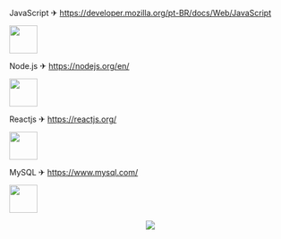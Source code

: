 JavaScript ✈ https://developer.mozilla.org/pt-BR/docs/Web/JavaScript
<tr align="left"><img src="https://github.com/adennyfernandesphp/imagens/blob/master/Logo/javascript.png" width="50" height="50"/></tr>

Node.js ✈ https://nodejs.org/en/
<tr align="left"><img src="https://github.com/adennyfernandesphp/imagens/blob/master/Logo/nodejs.png" width="50" height="50"/></tr>

Reactjs ✈ https://reactjs.org/
<tr align="left"><img src="https://github.com/adennyfernandesphp/imagens/blob/master/Logo/reactjs.png" width="50" height="50"/></tr>

MySQL ✈ https://www.mysql.com/
<tr align="left">
  <img src="https://github.com/adennyfernandesphp/imagens/blob/master/Logo/mysql.png" width="50" height="50"/></tr>



<p align="center">
  <img src="https://github.com/adennyfernandesphp/imagens/blob/master/homem%20letra.gif"/>
</p>



